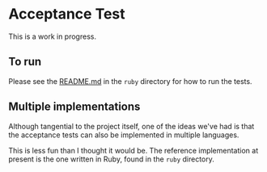 # Acceptance Test

This is a work in progress.

## To run

Please see the [README.md][RubyReadme] in the `ruby` directory for how to run
the tests.

## Multiple implementations

Although tangential to the project itself, one of the ideas we've had is that
the acceptance tests can also be implemented in multiple languages. 

This is less fun than I thought it would be. The reference implementation at
present is the one written in Ruby, found in the `ruby` directory.

[RubyReadme]: ./ruby/README.md
